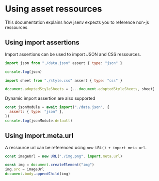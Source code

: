 # Using asset ressources

This documentation explains how jsenv expects you to reference non-js ressources.

## Using import assertions

Import assertions can be used to import JSON and CSS ressources.

```js
import json from "./data.json" assert { type: "json" }

console.log(json)
```

```js
import sheet from "./style.css" assert { type: "css" }

document.adoptedStyleSheets = [...document.adoptedStyleSheets, sheet]
```

Dynamic import assertion are also supported

```js
const jsonModule = await import("./data.json", {
  assert: { type: "json" },
})
console.log(jsonModule.default)
```

## Using import.meta.url

A ressource url can be referenced using `new URL() + import meta url`.

```js
const imageUrl = new URL("./img.png", import.meta.url)

const img = document.createElement("img")
img.src = imageUrl
document.body.appendChild(img)
```

<!-- ### With customCompilers

You can import non-js ressources using static import as shown below

```js
import text from "./data.txt"

console.log(text)
```

However this cannot run directly in the browser. It needs to be transformed to be executable by a browser.
This can be achieved by associating `"**/*.txt"` with `textToJavaScriptModule` in [customCompilers](https://github.com/jsenv/jsenv-core/blob/master/docs/shared-parameters.md#customcompilers). -->
